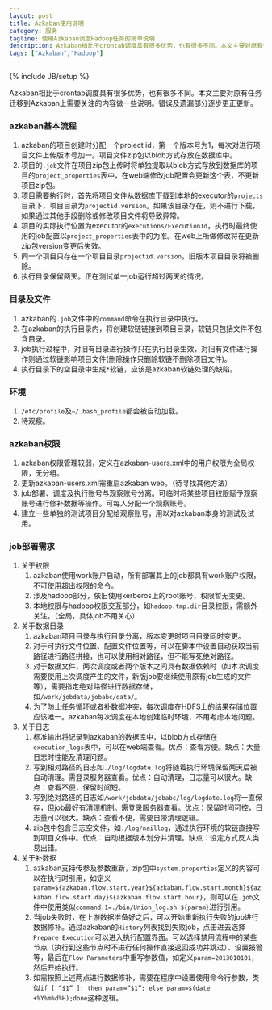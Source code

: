 ```yaml
---
layout: post
title: Azkaban使用说明
category: 服务
tagline: 使用Azkaban调度Hadoop任务的简单说明
description: Azkaban相比于crontab调度具有很多优势，也有很多不同。本文主要对原有任务迁移到Azkaban上需要关注的内容做一些说明。
tags: ["Azkaban","Hadoop"]
---
```

{% include JB/setup %}

Azkaban相比于crontab调度具有很多优势，也有很多不同。本文主要对原有任务迁移到Azkaban上需要关注的内容做一些说明。错误及遗漏部分逐步更正更新。

### azkaban基本流程
1. azkaban的项目创建时分配一个project id，第一个版本号为1，每次对进行项目文件上传版本号加一。项目文件zip包以blob方式存放在数据库中。
2. 项目的`.job`文件在项目zip包上传时将单独提取以blob方式存放到数据库的项目的`project_properties`表中，在web端修改job配置会更新这个表，不更新项目zip包。
3. 项目需要执行时，首先将项目文件从数据库下载到本地的executor的`projects`目录下，项目目录为`projectid.version`。如果该目录存在，则不进行下载，如果通过其他手段删除或修改项目文件将导致异常。
4. 项目的实际执行位置为executor的`executions/ExecutionId`，执行时最终使用的job配置以`project_properties`表中的为准。在web上所做修改将在更新zip包version变更后失效。
5. 同一个项目只存在一个项目目录`projectid.version`，旧版本项目目录将被删除。
6. 执行目录保留两天。正在测试单一job运行超过两天的情况。

### 目录及文件
1. azkaban的`.job`文件中的`command`命令在执行目录中执行。
2. 在azkaban的执行目录内，将创建软链链接到项目目录，软链只包括文件不包含目录。
3. job执行过程中，对旧有目录进行操作只在执行目录生效，对旧有文件进行操作则通过软链影响项目文件(删除操作只删除软链不删除项目文件)。
4. 执行目录下的空目录中生成`*`软链，应该是azkaban软链处理的缺陷。 

### 环境
1. `/etc/profile`及`~/.bash_profile`都会被自动加载。
2. 待观察。

### azkaban权限
1. azkaban权限管理较弱，定义在azkaban-users.xml中的用户权限为全局权限，无分组。
2. 更新azkaban-users.xml需重启azkaban web。（待寻找其他方法）
3. job部署、调度及执行账号与观察账号分离。可临时将某些项目权限赋予观察账号进行修补数据等操作。可每人分配一个观察账号。
4. 建立一些单独的测试项目分配给观察账号，用以对azkaban本身的测试及试用。

### job部署需求
1. 关于权限
    1. azkaban使用work账户启动，所有部署其上的job都具有work账户权限，不可使用超出权限的命令。
    2. 涉及hadoop部分，依旧使用kerberos上的root账号，权限暂无变更。
    3. 本地权限与hadoop权限交互部分，如`hadoop.tmp.dir`目录权限，需额外关注。（全局，具体job不用关心）
2. 关于数据目录
    1. azkaban项目目录与执行目录分离，版本变更时项目目录同时变更。
    2. 对于可执行文件位置、配置文件位置等，可以在脚本中设置自动获取当前路径进行路径拼接，也可以使用相对路径，但不能写死绝对路径。
    3. 对于数据文件，两次调度或者两个版本之间具有数据依赖时（如本次调度需要使用上次调度产生的文件，新版job要继续使用原有job生成的文件等），需要指定绝对路径进行数据存储，如`/work/jobdata/jobabc/data/`。
    4. 为了防止任务循环或者补数据冲突，每次调度在HDFS上的结果存储位置应该唯一。azkaban每次调度在本地创建临时环境，不用考虑本地问题。
3. 关于日志
    1. 标准输出将记录到azkaban的数据库中，以blob方式存储在`execution_logs`表中，可以在web端查看。优点：查看方便。缺点：大量日志时性能及清理问题。
    2. 写到相对路径的日志如`./log/logdate.log`将随着执行环境保留两天后被自动清理。需登录服务器查看。优点：自动清理，日志量可以很大。缺点：查看不便，保留时间短。
    3. 写到绝对路径的日志如`/work/jobdata/jobabc/log/logdate.log`将一直保存，但job最好有清理机制。需登录服务器查看。优点：保留时间可控，日志量可以很大。缺点：查看不便，需要自带清理逻辑。
    4. zip包中包含日志空文件，如`./log/naillog`，通过执行环境的软链直接写到项目文件中。优点：自动根据版本划分并清理。缺点：设定方式反人类易出错。
4. 关于补数据
    1. azkaban支持传参及参数重新，zip包中`system.properties`定义的内容可以在执行时引用，如定义`param=${azkaban.flow.start.year}${azkaban.flow.start.month}${azkaban.flow.start.day}${azkaban.flow.start.hour}`，则可以在`.job`文件中使用类似`command.1=./bin/Union_log.sh ${param}`进行引用。
    2. 当job失败时，在上游数据准备好之后，可以开始重新执行失败的job进行数据修补。通过azkaban的`History`列表找到失败job，点击进去选择`Prepare Execution`可以进入执行配置界面。可以选择禁用流程中的某些节点（执行到这些节点时不进行任何操作直接返回成功并跳过）、设置报警等，最后在`Flow Parameters`中重写参数值，如定义`param=2013010101`，然后开始执行。
    3. 如需按照上述两点进行数据修补，需要在程序中设置使用命令行参数，类似`if [ “$1” ]; then param=“$1”; else param=$(date +%Y%m%d%H);done`这种逻辑。
